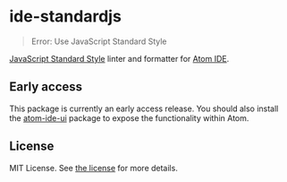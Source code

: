 # ide-standardjs
> Error: Use JavaScript Standard Style

[JavaScript Standard Style][standardjs] linter and formatter for [Atom IDE][atom-ide].

## Early access
This package is currently an early access release.
You should also install the [atom-ide-ui][atom-ide-ui] package to expose the functionality within Atom.

## License
MIT License.  See [the license](LICENSE) for more details.

[standardjs]: https://standardjs.com
[atom-ide]: https://ide.atom.io
[atom-ide-ui]: https://atom.io/packages/atom-ide-ui
